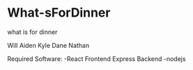 # What-sForDinner
what is for dinner

Will Aiden Kyle Dane Nathan 

Required Software:
-React Frontend Express Backend
-nodejs
